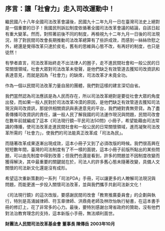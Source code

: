 ## 序言：讓「社會力」走入司改運動中！

繼民國八十八年全國司法改革會議後，民國九十二年九月一日在臺灣司法史上絕對是一個重要的日子！我國民刑訴訟制度依循著全國司法改革會議的結論，自該日起有重大變革。然而，對照著前後不同的制度，再檢視九十二年九月一日後的司法現況，除了對民間司改會長期推動司法改革總算有了些許成效，而感到一絲絲欣慰之外，總還是覺得改革只達於皮毛，舊有的思維與心態不改，有再好的制度，也只是徒然！

有學者直言，司法改革始終走不出法律人的圈子，走不進民間社會和一般公民的日常關懷領域，社會大眾對司法改革未發聲，是他們缺乏有效管道去獲知司改資訊和表達意見，而就是因為「社會力」的缺席，司法改革才未竟全功。

作為一個以民間司法改革力量自居的團體，我們對這樣的建言深切自省。

我們當然認為司法應該是為人民而存在，所以司法改革絕對是要從社會大眾的角度出發，而如果一般人民對於司法改革冷漠的原因，是他們缺乏有效管道去獲知司法現況與司改資訊，那提供相關資訊與表達意見的平台，我們絕對責無旁貸。為了盡善傳播司改資訊的責任，讓一般人民了解我國的司法運作現況與問題，民間司改會在數年前就編成了這本《司法現行鏡─平民司法50問》小冊子，希望能藉由司法常識的傳播，使司法改革走進民間社會和一般公民的日常關懷領域，進而凝聚司法改革所需的「社會力」，使我們的司法能真正改革成「司法為民」。

而隨著改革成果逐漸出現成效，這本小冊子又到了必須改版的時候。我們很高興在短短數年間，臺灣的司法制度有了不一樣的面貌，這本小冊子前版所點出的某些問題，可以由先制度中得到改善；但我們也還是看到，許多的問題並不因制度改變而獲得解決，其中最重要的關鍵就在於，司法人的許多舊心態未隨著改變，具備人文關懷的司法新文化還是沒有成形。

希望這次重新策劃的一系列「司法PDA」手冊，可以讓更多的人瞭解司法現況與問題，而能更進一步投入關懷司法改革，並與我們攜手共創司法新文化！

《司法現行鏡》的這次改版，要感謝民間司改會「教育推廣委員會」的企劃與執行，特別是高涌誠律師、符玉章律師、洪鼎堯老師及林欣怡執行秘書，在這本書手冊的修訂上，花了非常多的心力。最後，要特別感謝台灣省政府的贊助，沒有他們對法治教育理念的支持，這本新版小手冊，無法順利面世。

**財團法人民間司法改革基金會**
**董事長 陳傳岳**
**2003年10月**
